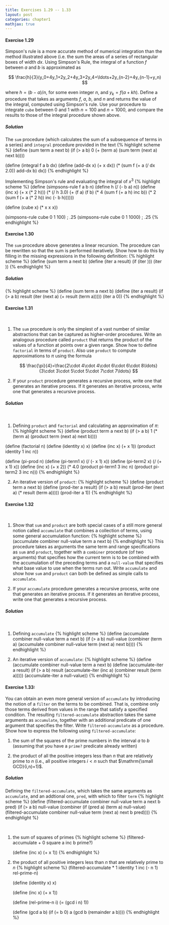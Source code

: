 ```yaml
---
title: Exercises 1.29 -- 1.33
layout: post
categories: chapter1
mathjax: true
---
```


#### Exercise 1.29
Simpson's rule is a more accurate method of numerical integration than
the method illustrated above (i.e. the sum the areas of a series of
rectangular boxes of width $dx$. Using Simpson's Rule, the integral of
a function $f$ between $a$ and $b$ is approximated as

$$
\frac{h}{3}(y_0+4y_1+2y_2+4y_3+2y_4+\ldots+2y_{n-2}+4y_{n-1}+y_n)
$$

where $h=(b-a)/n$, for some even integer $n$, and $y_k=f(a+kh)$. Define
a procedure that takes as arguments $f$, $a$, $b$, and $n$ and returns
the value of the integral, computed using Simpson's rule. Use your
procedure to integrate `cube` between 0 and 1 with $n=100$ and
$n=1000$, and compare the results to those of the integral procedure
shown above.

##### Solution
The `sum` procedure (which calculates the sum of a subsequence of terms
in a series) and `integral` procedure provided in the text
{% highlight scheme %}
(define (sum term a next b)
    (if (> a b)
        0
        (+ (term a)
           (sum term (next a) next b))))

(define (integral f a b dx)
    (define (add-dx x) (+ x dx))
    (* (sum f (+ a (/ dx 2.0)) add-dx b) dx))
{% endhighlight %}

Implementing Simpson's rule and evaluating the integral of $x^3$
{% highlight scheme %}
(define (simpsons-rule f a b n)
    (define h (/ (- b a) n))
    (define (inc x) (+ x (* 2 h)))
    (* (/ h 3.0)
       (+ (f a)
          (f b)
          (* 4 (sum f (+ a h) inc b))
          (* 2 (sum f (+ a (* 2 h)) inc (- b h))))))

(define (cube x) (* x x x))

(simpsons-rule cube 0 1 100)
; .25
(simpsons-rule cube 0 1 1000)
; .25
{% endhighlight %}

#### Exercise 1.30
The `sum` procedure above generates a linear recursion. The procedure
can be rewritten so that the sum is performed iteratively. Show how to
do this by filling in the missing expressions in the following
definition:
{% highlight scheme %}
(define (sum term a next b)
    (define (iter a result)
        (if <??>
            <??>
            (iter <??> <??>)))
    (iter <??> <??>))
{% endhighlight %}

##### Solution
{% highlight scheme %}
(define (sum term a next b)
    (define (iter a result)
        (if (> a b)
            result
            (iter (next a) (+ result (term a)))))
    (iter a 0))
{% endhighlight %}

#### Exercise 1.31

<br>

1. The `sum` procedure is only the simplest of a vast number of similar
   abstractions that can be captured as higher-order procedures. Write
   an analogous procedure called `product` that returns the
   product of the values of a function at points over a given range.
   Show how to define `factorial` in terms of `product`. Also use
   `product` to compute approximations to $\pi$ using the formula

   $$
   \frac{\pi}{4}=\frac{2\cdot 4\cdot 4\cdot 6\cdot 6\cdot 8\ldots}{3\cdot 3\cdot 5\cdot 5\cdot 7\cdot 7\ldots}
   $$

2. If your `product` procedure generates a recursive process, write one
   that generates an iterative process. If it generates an iterative
   process, write one that generates a recursive process.

##### Solution

<br>

1. Defining `product` and `factorial` and calculating an approximation
   of $\pi$:
        {% highlight scheme %}
(define (product term a next b)
       (if (> a b)
           1
           (* (term a)
              (product term (next a) next b))))
       
(define (factorial n)
       (define (identity x) x)
       (define (inc x) (+ x 1))
       (product identity 1 inc n))
       
(define (pi-prod n)
       (define (pi-term1 x) (/ (- x 1) x))
       (define (pi-term2 x) (/ (+ x 1) x))
       (define (inc x) (+ x 2))
       (* 4.0
          (product pi-term1 3 inc n)
          (product pi-term2 3 inc n)))
{% endhighlight %}

2. An iterative version of `product`:
        {% highlight scheme %}
(define (product term a next b)
       (define (prod-iter a result)
           (if (> a b)
               result
               (prod-iter (next a) (* result (term a)))))
       (prod-iter a 1))
{% endhighlight %}

#### Exercise 1.32

<br>

1. Show that `sum` and `product` are both special cases of a still more
   general notion called `accumulate` that combines a collection of
   terms, using some general accumulation function:
        {% highlight scheme %}
(accumulate combiner null-value term a next b)
{% endhighlight %}
   This procedure takes as arguments the same term and range
   specifications as `sum` and `product`, together with a `combiner`
   procedure (of two arguments) that specifies how the current term
   is to be combined with the accumulation of the preceding terms and
   a `null-value` that specifies what base value to use when the terms
   run out. Write `accumulate` and show how `sum` and `product` can
   both be defined as simple calls to `accumulate`.

2. If your `accumulate` procedure generates a recursive process, write
   one that generates an iterative process. If it generates an
   iterative process, write one that generates a recursive process.

##### Solution

<br>

1. Defining `accumulate`
        {% highlight scheme %}
(define (accumulate combiner null-value term a next b)
       (if (> a b)
           null-value
           (combiner (term a)
                     (accumulate combiner null-value term (next a) next b))))
{% endhighlight %}

2. An iterative version of `accumulate`:
        {% highlight scheme %}
(define (accumulate combiner null-value term a next b)
       (define (accumulate-iter a result)
           (if (> a b)
               result
              (accumulate-iter (inc a) (combiner result (term a)))))
       (accumulate-iter a null-value))
{% endhighlight %}

#### Exercise 1.33:
You can obtain an even more general version of `accumulate` by
introducing the notion of a `filter` on the terms to be combined.
That is, combine only those terms derived from values in the range that
satisfy a specified condition. The resulting `filtered-accumulate`
abstraction takes the same arguments as `accumulate`, together with an
additional predicate of one argument that specifies the filter. Write
`filtered-accumulate` as a procedure. Show how to express the
following using `filtered-accumulate`:

1. the sum of the squares of the prime numbers in the interval $a$ to
   $b$ (assuming that you have a `prime?` predicate already written)

2. the product of all the positive integers less than $n$ that are
   relatively prime to $n$ (i.e., all positive integers $i\lt n$ such
   that $\mathrm{\small GCD}(i,n)=1)$.

##### Solution
Defining the `filtered-accumulate`, which takes the same arguments as
`accumulate`, and an addtional one, `pred`, with which to filter `term`
{% highlight scheme %}
(define (filtered-accumulate combiner null-value term a next b pred)
    (if (> a b)
        null-value
        (combiner (if (pred a)
                      (term a)
                      null-value)
                  (filtered-accumulate combiner null-value term (next a) next b pred))))
{% endhighlight %}

<br>

1. the sum of squares of primes
        {% highlight scheme %}
(filtered-accumulate + 0 square a inc b prime?)
    
   (define (inc x) (+ x 1))
{% endhighlight %}

2. the product of all positive integers less than $n$ that are
   relatively prime to $n$
        {% highlight scheme %}
(filtered-accumulate * 1 identity 1 inc (- n 1) rel-prime-n)
    
   (define (identity x) x)
    
   (define (inc x) (+ x 1))
    
   (define (rel-prime-n i)
       (= (gcd i n) 1))
    
   (define (gcd a b)
       (if (= b 0)
           a
           (gcd b (remainder a b))))
{% endhighlight %}
